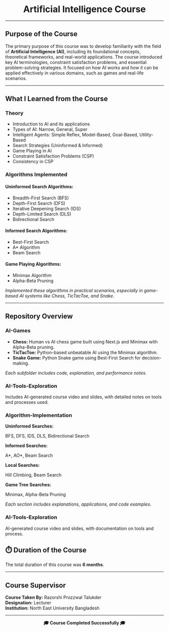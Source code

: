 <!DOCTYPE html>
<html>
<body>

<h1 align="center">Artificial Intelligence Course</h1>

<hr>

<h2>Purpose of the Course</h2>
<p>
The primary purpose of this course was to develop familiarity with the field of <strong>Artificial Intelligence (AI)</strong>, 
including its foundational concepts, theoretical frameworks, and real-world applications. The course introduced key AI 
terminologies, constraint satisfaction problems, and essential problem-solving strategies. It focused on how AI works 
and how it can be applied effectively in various domains, such as games and real-life scenarios.
</p>

<hr>

<h2>What I Learned from the Course</h2>

<h3>Theory</h3>
<ul>
  <li>Introduction to AI and its applications</li>
  <li>Types of AI: Narrow, General, Super</li>
  <li>Intelligent Agents: Simple Reflex, Model-Based, Goal-Based, Utility-Based</li>
  <li>Search Strategies (Uninformed & Informed)</li>
  <li>Game Playing in AI</li>
  <li>Constraint Satisfaction Problems (CSP)</li>
  <li>Consistency in CSP</li>
</ul>

<h3>Algorithms Implemented</h3>

<h4>Uninformed Search Algorithms:</h4>
<ul>
  <li>Breadth-First Search (BFS)</li>
  <li>Depth-First Search (DFS)</li>
  <li>Iterative Deepening Search (IDS)</li>
  <li>Depth-Limited Search (DLS)</li>
  <li>Bidirectional Search</li>
</ul>

<h4>Informed Search Algorithms:</h4>
<ul>
  <li>Best-First Search</li>
  <li>A* Algorithm</li>
  <li>Beam Search</li>
</ul>

<h4>Game Playing Algorithms:</h4>
<ul>
  <li>Minimax Algorithm</li>
  <li>Alpha-Beta Pruning</li>
</ul>

<p>
<em>Implemented these algorithms in practical scenarios, especially in game-based AI systems like Chess, TicTacToe, and Snake.</em>
</p>

<hr>

<h2>Repository Overview</h2>

<div class="repo-section">
  <h3>AI-Games</h3>
  <ul>
    <li><strong>Chess:</strong> Human vs AI chess game built using Next.js and Minimax with Alpha-Beta pruning.</li>
    <li><strong>TicTacToe:</strong> Python-based unbeatable AI using the Minimax algorithm.</li>
    <li><strong>Snake Game:</strong> Python Snake game using Best-First Search for decision-making.</li>
  </ul>
  <p><em>Each subfolder includes code, explanation, and performance notes.</em></p>
</div>

<div class="repo-section">
  <h3>AI-Tools-Exploration</h3>
  <p>Includes AI-generated course video and slides, with detailed notes on tools and processes used.</p>
</div>

<div class="repo-section">
  <h3>Algorithm-Implementation</h3>
  <div class="subfolder">
    <strong>Uninformed Searches:</strong>
    <p>BFS, DFS, IDS, DLS, Bidirectional Search</p>
  </div>
  <div class="subfolder">
    <strong>Informed Searches:</strong>
    <p>A*, AO*, Beam Search</p>
  </div>
  <div class="subfolder">
    <strong>Local Searches:</strong>
    <p>Hill Climbing, Beam Search</p>
  </div>
  <div class="subfolder">
    <strong>Game Tree Searches:</strong>
    <p>Minimax, Alpha-Beta Pruning</p>
  </div>
  <p><em>Each section includes explanations, applications, and code examples.</em></p>
</div>


<h3>AI-Tools-Exploration</h3>
<p>AI-generated course video and slides, with documentation on tools and process.</p>


<h2>⏱️ Duration of the Course</h2>
<p>The total duration of this course was <strong>6 months</strong>.</p>

<hr>

<h2>Course Supervisor</h2>
  <tr>
    <td><strong>Course Taken By:</strong></td>
    <td>Razorshi Prozzwal Talukder</td>
  </tr>
  <br>
  <tr>
    <td><strong>Designation:</strong></td>
    <td>Lecturer</td>
  </tr>
  <br>
  <tr>
    <td><strong>Institution:</strong></td>
    <td>North East University Bangladesh</td>
  </tr>

<hr>

<p align="center">
  <strong>🎓 Course Completed Successfully 🎓</strong>
</p>

</body>
</html>

